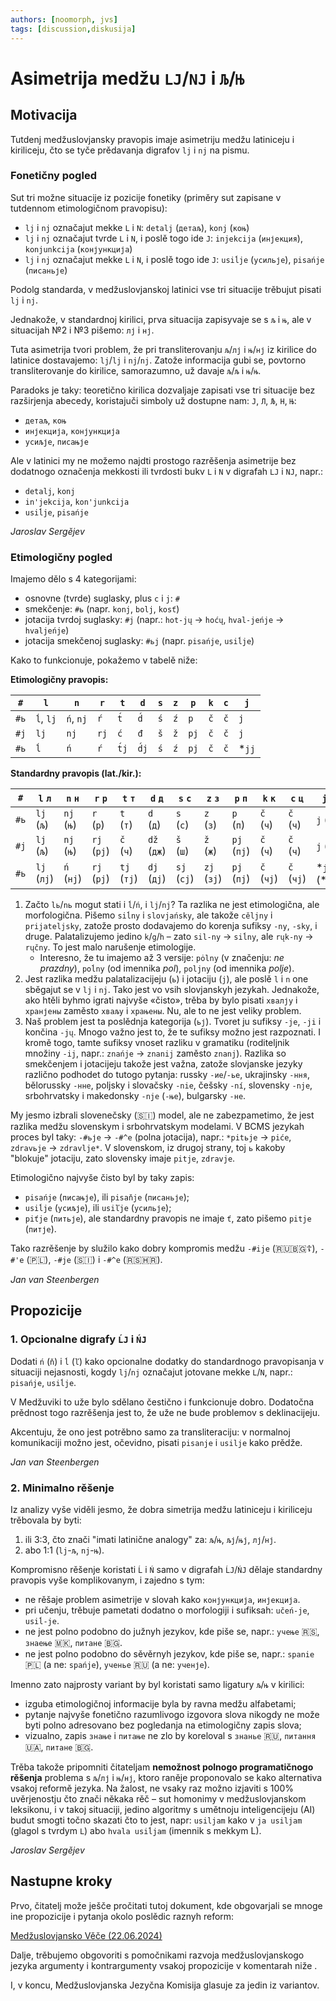 ```yaml
---
authors: [noomorph, jvs]
tags: [discussion,diskusija]
---
```


# Asimetrija medžu `LJ`/`NJ` i `Љ`/`Њ`

## Motivacija

Tutdenj medžuslovjansky pravopis imaje asimetriju medžu latiniceju i kiriliceju, čto se tyče prědavanja digrafov `lj` i `nj` na pismu.

### Fonetičny pogled

Sut tri možne situacije iz pozicije fonetiky (priměry sut zapisane v tutdennom etimologičnom pravopisu):

<!-- truncate -->

-   `lj` i `nj` označajut mekke `L` i `N`: `detalj` (`детаљ`), `konj` (`коњ`)
-   `lj` i `nj` označajut tvrde `L` i `N`, i poslě togo ide `J`: `injekcija`
    (`инјекция`), `konjunkcija` (`конјункција`)
-   `lj` i `nj` označajut mekke `L` i `N`, i poslě togo ide `J`: `usiĺje` (`усильје`),
    `pisańje` (`писаньје`)

Podolg standarda, v medžuslovjanskoj latinici vse tri situacije trěbujut pisati `lj` i `nj`.

Jednakože, v standardnoj kirilici, prva situacija zapisyvaje se s `љ` i `њ`, ale v situacijah №2 i №3 pišemo: `лј` i `нј`.

Tuta asimetrija tvori problem, že pri transliterovanju `љ`/`лј` i `њ`/`нј` iz kirilice do latinice dostavajemo: `lj`/`lj` i `nj`/`nj`. Zatože informacija gubi se, povtorno transliterovanje do kirilice, samorazumno, už davaje `љ`/`љ` i `њ`/`њ`.

Paradoks je taky: teoretično kirilica dozvaljaje zapisati vse tri situacije bez razširjenja abecedy, koristajuči  simboly už dostupne nam: `Ј`, `Л`, `Љ`, `Н`, `Њ`:

-   `детаљ`, `коњ`
-   `инјекција`, `конјункција`
-   `усиљје`, `писањје`

Ale v latinici my ne možemo najdti prostogo razrěšenja asimetrije bez dodatnogo označenja mekkosti ili tvrdosti bukv `L` i `N` v digrafah `LJ` i `NJ`, napr.:

-   `detalj`, `konj`
-   `in'jekcija`, `kon'junkcija`
-   `usiĺje`, `pisańje`

_Jaroslav Sergějev_

### Etimologičny pogled

Imajemo dělo s 4 kategorijami:

-   osnovne (tvrde) suglasky, plus `c` i `j`: `#`
-   smekčenje: `#ь` (napr. `konj`, `bolj`, `kosť`)
-   jotacija tvrdoj suglasky: `#j` (napr.: `hot-jų` → `hoćų`, `hval-jeńje` → `hvaljeńje`)
-   jotacija smekčenoj suglasky: `#ьj` (napr. `pisańje`, `usiĺje`)

Kako to funkcionuje, pokažemo v tabelě niže:

**Etimologičny pravopis:**

| `#`  | `l`       | `n`       | `r`  | `t`   | `d`   | `s` | `z` | `p`  | `k` | `c` | `j`    |
|------|-----------|-----------|------|-------|-------|-----|-----|------|-----|-----|--------|
| `#ь` | `ĺ`, `lj` | `ń`, `nj` | `ŕ`  | `t́`  | `d́`  | `ś` | `ź` | `p`  | `č` | `č` | `j`    |
| `#j` | `lj`      | `nj`      | `rj` | `ć`   | `đ`   | `š` | `ž` | `pj` | `č` | `č` | `j`    |
| `#ь` | `ĺ`       | `ń`       | `ŕ`  | `t́j` | `d́j` | `ś` | `ź` | `pj` | `č` | `č` | \*`jj` |

**Standardny pravopis (lat./kir.):**

| `#`  | `l` `л`     | `n` `н`    | `r` `р`     | `t` `т`     | `d` `д`     | `s` `с`     | `z` `з`     | `p` `п`     | `k` `к`    | `c` `ц`    | `j` `ј`         |
|------|-------------|------------|-------------|-------------|-------------|-------------|-------------|-------------|------------|------------|-----------------|
| `#ь` | `lj` (`љ`)  | `nj` (`њ`) | `r` (`р`)   | `t` (`т`)   | `d` (`д`)   | `s` (`с`)   | `z` (`з`)   | `p` (`п`)   | `č` (`ч`)  | `č` (`ч`)  | `j` (`ј`)       |
| `#j` | `lj` (`љ`)  | `nj` (`њ`) | `rj` (`рј`) | `č` (`ч`)   | `dž` (`дж`) | `š` (`ш`)   | `ž` (`ж`)   | `pj` (`пј`) | `č` (`ч`)  | `č` (`ч`)  | `j` (`ј`)       |
| `#ь` | `lj` (`лј`) | `ń` (`нј`) | `rj` (`рј`) | `tj` (`тј`) | `dj` (`дј`) | `sj` (`сј`) | `zj` (`зј`) | `pj` (`пј`) | `č` (`чј`) | `č` (`чј`) | \*`jj` (\*`јј`) |

1. Začto `lь`/`nь` mogut stati i `ĺ`/`ń`, i `lj`/`nj`? Ta razlika ne jest etimologična, ale morfologična.
Pišemo `siĺny` i `slovjańsky`, ale takože `cěljny` i `prijateljsky`, zatože prosto dodavajemo do korenja sufiksy `-ny`, `-sky`, i druge. Palatalizujemo jedino `k`/`g`/`h` – zato `sil-ny` → `siĺny`, ale `rųk-ny` → `rųčny`. To jest malo narušenje etimologije.
    * Interesno, že tu imajemo až 3 versije: `pȯlny` (v značenju: _ne prazdny_), `poĺny`
(od imennika _pol_), `poljny` (od imennika _polje_).
2. Jest razlika medžu palatalizacijeju (`ь`) i jotaciju (`j`), ale poslě `l` i `n` one sběgajut se v `lj` i `nj`. Tako jest vo vsih slovjanskyh jezykah. Jednakože, ako htěli byhmo igrati najvyše «čisto», trěba by bylo pisati `хвалју` i `хранјены` zaměsto `хваљу` i `храњены`. Nu, ale to ne jest veliky problem.
3. Naš problem jest ta poslědnja kategorija (`ьј`). Tvoret ju sufiksy `-je`, `-ji` i končina `-jų`. Mnogo važno jest to, že te sufiksy možno jest razpoznati. I kromě togo, tamte sufiksy vnoset razliku v gramatiku (roditeljnik množiny `-ij`, napr.: `znańje` → `znanij` zaměsto `znanj`). Razlika so smekčenjem i jotacijeju takože jest važna, zatože slovjanske jezyky različno podhodet do tutogo pytanja: russky `-ие`/`-ье`, ukrajinsky `-ння`, bělorussky
`-нне`, poljsky i slovačsky `-nie`, češsky `-ní`, slovensky `-nje`, srbohrvatsky i makedonsky `-nje` (`-ње`), bulgarsky `-не`.

My jesmo izbrali slovenečsky (🇸🇮) model, ale ne zabezpametimo, že jest razlika medžu slovenskym i srbohrvatskym modelami. V BCMS jezykah proces byl taky: `-#ьје` → `-#^e` (polna jotacija), napr.: `*pitьje` → `piće`, `zdravьje` → `zdravlje*`. V slovenskom, iz drugoj strany, toj `ь` kakoby "blokuje" jotaciju, zato slovensky imaje `pitje`, `zdravje`.

Etimologično najvyše čisto byl by taky zapis:

* `pisańje` (`писањје`), ili `pisaňje` (`писаньје`);
* `usiĺje` (`усиљје`), ili `usiľje` (`усильје`);
* `piťje` (`питьје`), ale standardny pravopis ne imaje `ť`, zato pišemo `pitje` (`питје`).

Tako razrěšenje by služilo kako dobry kompromis medžu `-#ije` (🇷🇺🇧🇬☦), `-#'e` (🇵🇱), `-#je` (🇸🇮) i `-#^e` (🇷🇸🇭🇷).

_Jan van Steenbergen_

## Propozicije

### 1. Opcionalne digrafy `ĹJ` i `ŃJ`

Dodati `ń` (`ň`) i `ĺ` (`ľ`) kako opcionalne dodatky do standardnogo pravopisanja v situaciji nejasnosti, kogdy `lj`/`nj` označajut jotovane mekke `L`/`N`, napr.: `pisańje`, `usiĺje`.

V Medžuviki to uže bylo sdělano čestično i funkcionuje dobro.
Dodatočna prědnost togo razrěšenja jest to, že uže ne bude problemov s deklinacijeju.

Akcentuju, že ono jest potrěbno samo za transliteraciju: v normalnoj komunikaciji možno
jest, očevidno, pisati `pisanje` i `usilje` kako prědže.

_Jan van Steenbergen_

### 2. Minimalno rěšenje

Iz analizy vyše viděli jesmo, že dobra simetrija medžu latiniceju i kiriliceju trěbovala by byti:

1) ili 3:3, čto znači "imati latinične analogy" za: `љ`/`њ`, `љј`/`њј`, `лј`/`нј`.
2) abo 1:1 (`lj`-`љ`, `nj`-`њ`).

Kompromisno rěšenje koristati `Ĺ` i `Ń` samo v digrafah `ĹJ`/`ŃJ` dělaje standardny pravopis vyše komplikovanym, i zajedno s tym:

- ne rěšaje problem asimetrije v slovah kako `конјункција`, `инјекција`.
- pri učenju, trěbuje pametati dodatno o morfologiji i sufiksah: `učeń-je`, `usiĺ-je`.
- ne jest polno podobno do južnyh jezykov, kde piše se, napr.: `учење` 🇷🇸, `знаење` 🇲🇰, `питане` 🇧🇬.
- ne jest polno podobno do sěvěrnyh jezykov, kde piše se, napr.: `spanie` 🇵🇱 (a ne: `spańje`), `ученье` 🇷🇺 (a ne: `ученје`).

Imenno zato najprosty variant by byl koristati samo ligatury `љ`/`њ` v kirilici:
- izguba etimologičnoj informacije byla by ravna medžu alfabetami;
- pytanje najvyše fonetično razumlivogo izgovora slova nikogdy ne može byti polno adresovano bez pogledanja na etimologičny zapis slova;
- vizualno, zapis `знање` i `питање` ne zlo by koreloval s `знанье` 🇷🇺, `питання` 🇺🇦, `питане` 🇧🇬.

Trěba takože pripomniti čitateljam **nemožnost polnogo programatičnogo rěšenja** problema s `љ`/`лј` i `њ`/`нј`, ktoro raněje proponovalo se kako alternativa vsakoj reformě jezyka. Na žalost, ne vsaky raz možno izjaviti s 100% uvěrjenostju čto znači někaka rěč – sut homonimy v medžuslovjanskom leksikonu, i v takoj situaciji, jedino algoritmy s umětnoju inteligencijeju (AI) budut smogti točno skazati čto to jest, napr: `usiljam` kako v `ja usiljam` (glagol s tvrdym `L`) abo `hvala usiĺjam` (imennik s mekkym L).

_Jaroslav Sergějev_

## Nastupne kroky

Prvo, čitatelj može ješče pročitati tutoj dokument, kde obgovarjali se mnoge ine propozicije i pytanja okolo poslědic raznyh reform:

[Medžuslovjansko Věče (22.06.2024)](https://docs.google.com/document/d/1XihmB0ETegx2PxKG0EIGUY6Sm0Kz9t21KViRlt-zCus)

Dalje, trěbujemo obgovoriti s pomočnikami razvoja medžuslovjanskogo jezyka argumenty i kontrargumenty vsakoj propozicije v komentarah niže .

I, v koncu, Medžuslovjanska Jezyčna Komisija glasuje za jedin iz variantov.

